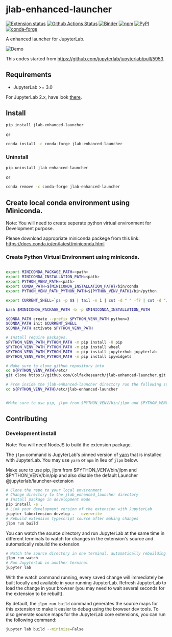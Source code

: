 # jlab-enhanced-launcher

[![Extension status](https://img.shields.io/badge/status-ready-success 'ready to be used')](https://jupyterlab-contrib.github.io/)
[![Github Actions Status](https://github.com/jupyterlab-contrib/jlab-enhanced-launcher/workflows/Build/badge.svg)](https://github.com/jupyterlab-contrib/jlab-enhanced-launcher/actions?query=workflow%3ABuild)
[![Binder](https://mybinder.org/badge_logo.svg)](https://mybinder.org/v2/gh/jupyterlab-contrib/jlab-enhanced-launcher/master?urlpath=lab)
[![npm](https://img.shields.io/npm/v/@jlab-enhanced/launcher)](https://www.npmjs.com/package/@jlab-enhanced/launcher)
[![PyPI](https://img.shields.io/pypi/v/jlab-enhanced-launcher)](https://pypi.org/project/jlab-enhanced-launcher)
[![conda-forge](https://img.shields.io/conda/vn/conda-forge/jlab-enhanced-launcher)](https://anaconda.org/conda-forge/jlab-enhanced-launcher)

A enhanced launcher for JupyterLab.

![Demo](https://raw.githubusercontent.com/jupyterlab-contrib/jlab-enhanced-launcher/master/enh_launcher.gif)

This codes started from https://github.com/jupyterlab/jupyterlab/pull/5953.

## Requirements

- JupyterLab >= 3.0

For JupyterLab 2.x, have look [there](https://github.com/jupyterlab-contrib/jlab-enhanced-launcher/tree/2.x).

## Install

```bash
pip install jlab-enhanced-launcher
```

or

```bash
conda install -c conda-forge jlab-enhanced-launcher
```

### Uninstall

```bash
pip uninstall jlab-enhanced-launcher
```

or

```bash
conda remove -c conda-forge jlab-enhanced-launcher
```

## Create local conda environment using Miniconda.

Note: You will need to create seperate python virtual environment for Development purpose.

Please download appropriate miniconda packege from this link: https://docs.conda.io/en/latest/miniconda.html

### Create Python Virtual Environment using miniconda.

```bash

export MINICONDA_PACKAGE_PATH=<path>
export MINICONDA_INSTALLATION_PATH=<path>
export PYTHON_VENV_PATH=<path>
export CONDA_PATH=${MINICONDA_INSTALLATION_PATH}/bin/conda
export PYTHON_VENV_PATH_PYTHON_PATH=${PYTHON_VENV_PATH}/bin/python

export CURRENT_SHELL=`ps -p $$ | tail -n 1 | cut -d " " -f7 | cut -d "/" -f3`

bash $MINICONDA_PACKAGE_PATH -b -p $MINICONDA_INSTALLATION_PATH

$CONDA_PATH create --prefix $PYTHON_VENV_PATH python=3
$CONDA_PATH init $CURRENT_SHELL
$CONDA_PATH activate $PYTHON_VENV_PATH

# Install require packages.
$PYTHON_VENV_PATH_PYTHON_PATH -m pip install -U pip
$PYTHON_VENV_PATH_PYTHON_PATH -m pip install wheel
$PYTHON_VENV_PATH_PYTHON_PATH -m pip install jupyterhub jupyterlab
$PYTHON_VENV_PATH_PYTHON_PATH -m pip install ipywidgets

# Make sure to clone github repository into
cd ${PYTHON_VENV_PATH}/etc/
git clone https://github.com/ColfaxResearch/jlab-enhanced-launcher.git

# From inside the jlab-enhanced-launcher directory run the following steps.
cd ${PYTHON_VENV_PATH}/etc/jlab-enhanced-launcher


#Make sure to use pip, jlpm from $PYTHON_VENV/bin/jlpm and $PYTHON_VENV/bin/pip and also disable the default Launcher @jupyterlab/launcher-extension
```

## Contributing

### Development install

Note: You will need NodeJS to build the extension package.

The `jlpm` command is JupyterLab's pinned version of
[yarn](https://yarnpkg.com/) that is installed with JupyterLab. You may use
`yarn` or `npm` in lieu of `jlpm` below.

Make sure to use pip, jlpm from $PYTHON_VENV/bin/jlpm and $PYTHON_VENV/bin/pip and also disable the default Launcher @jupyterlab/launcher-extension

```bash
# Clone the repo to your local environment
# Change directory to the jlab_enhanced_launcher directory
# Install package in development mode
pip install -e .
# Link your development version of the extension with JupyterLab
jupyter labextension develop . --overwrite
# Rebuild extension Typescript source after making changes
jlpm run build
```

You can watch the source directory and run JupyterLab at the same time in different terminals to watch for changes in the extension's source and automatically rebuild the extension.

```bash
# Watch the source directory in one terminal, automatically rebuilding when needed
jlpm run watch
# Run JupyterLab in another terminal
jupyter lab
```

With the watch command running, every saved change will immediately be built locally and available in your running JupyterLab. Refresh JupyterLab to load the change in your browser (you may need to wait several seconds for the extension to be rebuilt).

By default, the `jlpm run build` command generates the source maps for this extension to make it easier to debug using the browser dev tools. To also generate source maps for the JupyterLab core extensions, you can run the following command:

```bash
jupyter lab build --minimize=False
```
